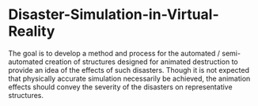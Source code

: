 # Disaster-Simulation-in-Virtual-Reality
The goal is to develop a method and process for the automated / semi-automated creation of structures designed for animated destruction to provide an idea of the effects of such disasters. Though it is not expected that physically accurate simulation necessarily be achieved, the animation effects should convey the severity of the disasters on representative structures.
